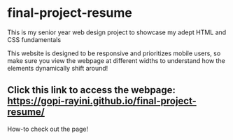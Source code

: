 # final-project-resume

This is my senior year web design project to showcase my adept HTML and CSS fundamentals

This website is designed to be responsive and prioritizes mobile users, so make sure you view the webpage at different widths to understand how the elements dynamically shift around!

## Click this link to access the webpage: https://gopi-rayini.github.io/final-project-resume/

How-to check out the page!
